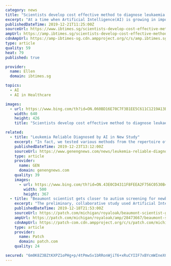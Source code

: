 ```yaml
---
category: news
title: "Scientists develop cost effective method to diagnose leukaemia using AI"
excerpt: "At a time when Artificial Intelligence(AI) is growing in importance in the field of medicine ... The study illustrates the potential of AI-based detection in supporting standard methods of cancer diagnosis and the quicker commencement of therapy. \"We aimed to investigate the potential on the basis of a specific example,\" said Prof."
publishedDateTime: 2019-12-21T11:25:00Z
sourceUrl: https://www.ibtimes.sg/scientists-develop-cost-effective-method-diagnose-leukaemia-using-ai-36338
ampUrl: https://amp.ibtimes.sg/scientists-develop-cost-effective-method-diagnose-leukaemia-using-ai-36338
cdnAmpUrl: https://amp-ibtimes-sg.cdn.ampproject.org/c/s/amp.ibtimes.sg/scientists-develop-cost-effective-method-diagnose-leukaemia-using-ai-36338
type: article
quality: 59
heat: 79
published: true

provider:
  name: Ellen
  domain: ibtimes.sg

topics:
  - AI
  - AI in Healthcare

images:
  - url: https://www.bing.com/th?id=ON.060BD16E70C7F3B1EE5C611C1219A13B
    width: 640
    height: 426
    title: "Scientists develop cost effective method to diagnose leukaemia using AI"

related:
  - title: "Leukemia Reliable Diagnosed by AI in New Study"
    excerpt: "In fact, we tested various methods from the repertoire of machine learning and artificial intelligence. There was actually one ... the diagnosis would then happen earlier than it does now, and therapy could start earlier,” Schultze concluded."
    publishedDateTime: 2019-12-23T13:12:00Z
    sourceUrl: https://www.genengnews.com/news/leukemia-reliable-diagnosed-by-ai-in-new-study/
    type: article
    provider:
      name: GEN
      domain: genengnews.com
    quality: 39
    images:
      - url: https://www.bing.com/th?id=ON.43E0CD4311F8FEEA2F756C0530B4462E
        width: 500
        height: 367
  - title: "Beaumont scientist gets closer to autism screening for newborns"
    excerpt: "The preliminary, collaborative study used Artificial Intelligence, a computer-based technology which scans a map of the ... \"We are always looking for new ways to make a difference in the lives of our patients,\" Dr. Warner said. \"Getting them into therapy early on is a proven way to make their path, and that of their families, easier and ..."
    publishedDateTime: 2019-12-18T21:53:00Z
    sourceUrl: https://patch.com/michigan/royaloak/beaumont-scientist-gets-closer-autism-screening-newborns
    ampUrl: https://patch.com/michigan/royaloak/amp/28473667/beaumont-scientist-gets-closer-autism-screening-newborns
    cdnAmpUrl: https://patch-com.cdn.ampproject.org/c/s/patch.com/michigan/royaloak/amp/28473667/beaumont-scientist-gets-closer-autism-screening-newborns
    type: article
    provider:
      name: Patch
      domain: patch.com
    quality: 24

secured: "6m0K8Z3BZtKXPZ1oPHg+p/4tPmwSv1bRRonWjiT6+xRuCYIIF7xBYcmWIneXGgYSTl2770dDh8KFk+/k1Y4auL8JTC+bfze7itZw1g5uL/u99XdlR4kIw/YSnC/sOl/yGyPTUhV1dE4y5rSSKX1zHgHziMCPfLDJqWgr1QExlPtG1Y5IAwRrAZkBqS0ZWjPFh8BgLjmoXthB7oLHXfJhJARXM6bbBUSfh4xFXQBF8jjh0W1Vp6Bx0hLK0jxJLm8ujtziMCqvrUerYKRu3xFQvw==;742gKFlqxMgAks1nTEKEKA=="
---
```


